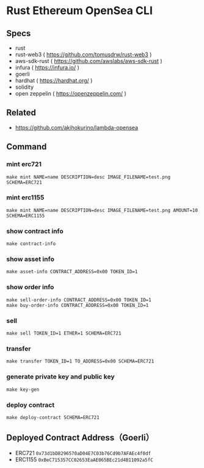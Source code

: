 # Rust Ethereum OpenSea CLI

## Specs

- rust
- rust-web3 ( https://github.com/tomusdrw/rust-web3 )
- aws-sdk-rust ( https://github.com/awslabs/aws-sdk-rust )
- infura ( https://infura.io/ )
- goerli
- hardhat ( https://hardhat.org/ )
- solidity
- open zeppelin ( https://openzeppelin.com/ )

## Related

- https://github.com/akihokurino/lambda-opensea

## Command

### mint erc721

```
make mint NAME=name DESCRIPTION=desc IMAGE_FILENAME=test.png SCHEMA=ERC721
```

### mint erc1155

```
make mint NAME=name DESCRIPTION=desc IMAGE_FILENAME=test.png AMOUNT=10 SCHEMA=ERC1155
```

### show contract info

```
make contract-info
```

### show asset info

```
make asset-info CONTRACT_ADDRESS=0x00 TOKEN_ID=1
```

### show order info

```
make sell-order-info CONTRACT_ADDRESS=0x00 TOKEN_ID=1
make buy-order-info CONTRACT_ADDRESS=0x00 TOKEN_ID=1
```

### sell

```
make sell TOKEN_ID=1 ETHER=1 SCHEMA=ERC721
```

### transfer

```
make transfer TOKEN_ID=1 TO_ADDRESS=0x00 SCHEMA=ERC721
```

### generate private key and public key

```
make key-gen
```

### deploy contract

```
make deploy-contract SCHEMA=ERC721
```

## Deployed Contract Address（Goerli）

- ERC721
  `0x73d1bD8296570aD04E7C03b76Cd9b7AFAEc4f0df`
- ERC1155
  `0xBeC715357CC02653EaAE065BEc21d4B11092a5fC`
